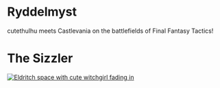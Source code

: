 # Ryddelmyst
cutethulhu meets Castlevania on the battlefields of Final Fantasy Tactics!

# The Sizzler
[![Eldritch space with cute witchgirl fading in](https://img.youtube.com/vi/XHW0cF_qIMM/0.jpg)](https://www.youtube.com/watch?v=XHW0cF_qIMM)
